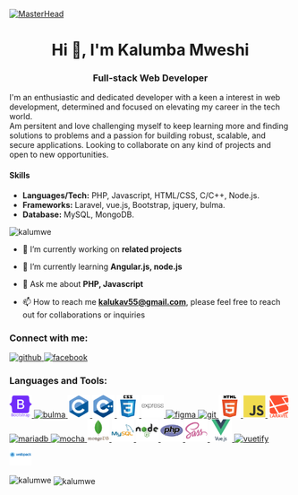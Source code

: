 [![MasterHead](https://wedevs.com/_ipx/https://cdn.wedevs.com/uploads/2021/04/Best-project-management-software-for-web-designers.png)](https://kalumwe.io)
<h1 align="center">Hi 👋, I'm Kalumba Mweshi</h1>
<h3 align="center">Full-stack Web Developer</h3>
<p>I'm an enthusiastic and dedicated developer with a keen a interest in web development,
determined and focused on elevating my career in the tech world.
<br>
Am persitent and love challenging myself to keep learning more and finding solutions to problems and a passion for building robust,
 scalable, and secure applications. Looking to collaborate on any kind of projects and open to new opportunities.
</p>
<h4>Skills</h4>
<ul>
<li><strong>Languages/Tech:</strong> PHP, Javascript, HTML/CSS, C/C++, Node.js.</li>
<li><strong>Frameworks:</strong> Laravel, vue.js, Bootstrap, jquery, bulma.</Li>
<li><strong>Database:</strong> MySQL, MongoDB.</Li>
</ul>

<p align="left"> <img src="https://komarev.com/ghpvc/?username=kalumwe&label=Profile%20views&color=0e75b6&style=flat" alt="kalumwe" /> </p>

- 🔭 I’m currently working on **related projects**

- 🌱 I’m currently learning **Angular.js, node.js**

- 💬 Ask me about **PHP, Javascript**

- 📫 How to reach me **kalukav55@gmail.com**, please feel free to reach out for collaborations or inquiries

<h3 align="left">Connect with me:</h3>
<p align="left"> <a href="https://github.com/kalumwe" target="_blank" rel="noreferrer"> <img src="https://cdn4.iconfinder.com/data/icons/iconsimple-logotypes/512/github-512.png" alt="github" width="40" height="40"/> </a> <a href="https://www.facebook.com/kalu.kav.7" target="_blank" rel="noreferrer"> <img src="https://upload.wikimedia.org/wikipedia/commons/thumb/1/1b/Facebook_icon.svg/2048px-Facebook_icon.svg.png" alt="facebook" width="40" height="40"/> </a>
</p>

<h3 align="left">Languages and Tools:</h3>
<p align="left"> <a href="https://getbootstrap.com" target="_blank" rel="noreferrer"> <img src="https://raw.githubusercontent.com/devicons/devicon/master/icons/bootstrap/bootstrap-plain-wordmark.svg" alt="bootstrap" width="40" height="40"/> </a> <a href="https://bulma.io/" target="_blank" rel="noreferrer"> <img src="https://raw.githubusercontent.com/gilbarbara/logos/804dc257b59e144eaca5bc6ffd16949752c6f789/logos/bulma.svg" alt="bulma" width="40" height="40"/> </a> <a href="https://www.cprogramming.com/" target="_blank" rel="noreferrer"> <img src="https://raw.githubusercontent.com/devicons/devicon/master/icons/c/c-original.svg" alt="c" width="40" height="40"/> </a> <a href="https://www.w3schools.com/cpp/" target="_blank" rel="noreferrer"> <img src="https://raw.githubusercontent.com/devicons/devicon/master/icons/cplusplus/cplusplus-original.svg" alt="cplusplus" width="40" height="40"/> </a> <a href="https://www.w3schools.com/css/" target="_blank" rel="noreferrer"> <img src="https://raw.githubusercontent.com/devicons/devicon/master/icons/css3/css3-original-wordmark.svg" alt="css3" width="40" height="40"/> </a> <a href="https://expressjs.com" target="_blank" rel="noreferrer"> <img src="https://raw.githubusercontent.com/devicons/devicon/master/icons/express/express-original-wordmark.svg" alt="express" width="40" height="40"/> </a> <a href="https://www.figma.com/" target="_blank" rel="noreferrer"> <img src="https://www.vectorlogo.zone/logos/figma/figma-icon.svg" alt="figma" width="40" height="40"/> </a> <a href="https://git-scm.com/" target="_blank" rel="noreferrer"> <img src="https://www.vectorlogo.zone/logos/git-scm/git-scm-icon.svg" alt="git" width="40" height="40"/> </a> <a href="https://www.w3.org/html/" target="_blank" rel="noreferrer"> <img src="https://raw.githubusercontent.com/devicons/devicon/master/icons/html5/html5-original-wordmark.svg" alt="html5" width="40" height="40"/> </a> <a href="https://developer.mozilla.org/en-US/docs/Web/JavaScript" target="_blank" rel="noreferrer"> <img src="https://raw.githubusercontent.com/devicons/devicon/master/icons/javascript/javascript-original.svg" alt="javascript" width="40" height="40"/> </a> <a href="https://laravel.com/" target="_blank" rel="noreferrer"> <img src="https://raw.githubusercontent.com/devicons/devicon/master/icons/laravel/laravel-plain-wordmark.svg" alt="laravel" width="40" height="40"/> </a> <a href="https://mariadb.org/" target="_blank" rel="noreferrer"> <img src="https://www.vectorlogo.zone/logos/mariadb/mariadb-icon.svg" alt="mariadb" width="40" height="40"/> </a> <a href="https://mochajs.org" target="_blank" rel="noreferrer"> <img src="https://www.vectorlogo.zone/logos/mochajs/mochajs-icon.svg" alt="mocha" width="40" height="40"/> </a> <a href="https://www.mongodb.com/" target="_blank" rel="noreferrer"> <img src="https://raw.githubusercontent.com/devicons/devicon/master/icons/mongodb/mongodb-original-wordmark.svg" alt="mongodb" width="40" height="40"/> </a> <a href="https://www.mysql.com/" target="_blank" rel="noreferrer"> <img src="https://raw.githubusercontent.com/devicons/devicon/master/icons/mysql/mysql-original-wordmark.svg" alt="mysql" width="40" height="40"/> </a> <a href="https://nodejs.org" target="_blank" rel="noreferrer"> <img src="https://raw.githubusercontent.com/devicons/devicon/master/icons/nodejs/nodejs-original-wordmark.svg" alt="nodejs" width="40" height="40"/> </a> <a href="https://www.php.net" target="_blank" rel="noreferrer"> <img src="https://raw.githubusercontent.com/devicons/devicon/master/icons/php/php-original.svg" alt="php" width="40" height="40"/> </a> <a href="https://sass-lang.com" target="_blank" rel="noreferrer"> <img src="https://raw.githubusercontent.com/devicons/devicon/master/icons/sass/sass-original.svg" alt="sass" width="40" height="40"/> </a> <a href="https://vuejs.org/" target="_blank" rel="noreferrer"> <img src="https://raw.githubusercontent.com/devicons/devicon/master/icons/vuejs/vuejs-original-wordmark.svg" alt="vuejs" width="40" height="40"/> </a> <a href="https://vuetifyjs.com/en/" target="_blank" rel="noreferrer"> <img src="https://bestofjs.org/logos/vuetify.svg" alt="vuetify" width="40" height="40"/> </a> <a href="https://webpack.js.org" target="_blank" rel="noreferrer"> <img src="https://raw.githubusercontent.com/devicons/devicon/d00d0969292a6569d45b06d3f350f463a0107b0d/icons/webpack/webpack-original-wordmark.svg" alt="webpack" width="40" height="40"/> </a> </p>

<p><img align="left" src="https://github-readme-stats.vercel.app/api/top-langs?username=kalumwe&show_icons=true&locale=en&layout=compact" alt="kalumwe" /></p>

<p>&nbsp;<img align="center" src="https://github-readme-stats.vercel.app/api?username=kalumwe&show_icons=true&locale=en" alt="kalumwe" /></p>
